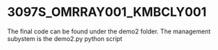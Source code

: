 # 3097S_OMRRAY001_KMBCLY001

The final code can be found under the demo2 folder.
The management subystem is the demo2.py python script
